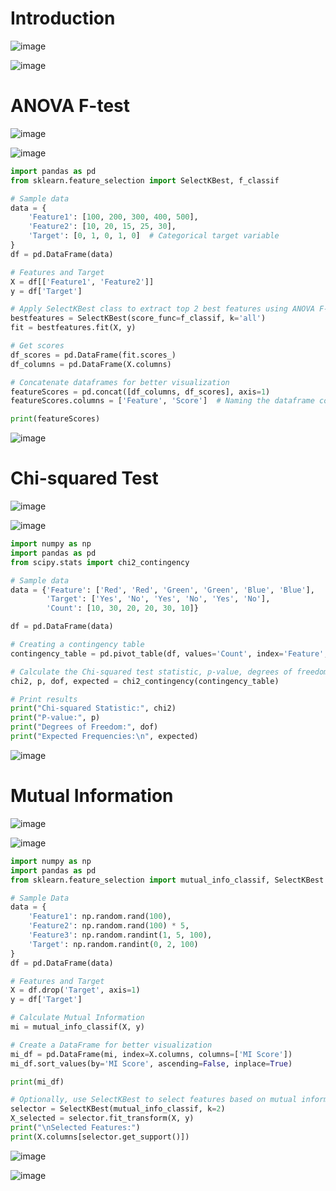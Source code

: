 # Introduction

![image](https://github.com/user-attachments/assets/7e32cfcd-b8db-4bf1-9056-ecc7d88ff577)

![image](https://github.com/user-attachments/assets/4927f7c0-0dd5-4cf2-8f29-53d67b5456f4)

# ANOVA F-test

![image](https://github.com/user-attachments/assets/089816ad-4aed-4051-8e86-f18dd3062ce8)

![image](https://github.com/user-attachments/assets/712c01ac-d60f-4c4b-948c-fcba5dc084b4)

```python
import pandas as pd
from sklearn.feature_selection import SelectKBest, f_classif

# Sample data
data = {
    'Feature1': [100, 200, 300, 400, 500],
    'Feature2': [10, 20, 15, 25, 30],
    'Target': [0, 1, 0, 1, 0]  # Categorical target variable
}
df = pd.DataFrame(data)

# Features and Target
X = df[['Feature1', 'Feature2']]
y = df['Target']

# Apply SelectKBest class to extract top 2 best features using ANOVA F-Test
bestfeatures = SelectKBest(score_func=f_classif, k='all')
fit = bestfeatures.fit(X, y)

# Get scores
df_scores = pd.DataFrame(fit.scores_)
df_columns = pd.DataFrame(X.columns)

# Concatenate dataframes for better visualization 
featureScores = pd.concat([df_columns, df_scores], axis=1)
featureScores.columns = ['Feature', 'Score']  # Naming the dataframe columns

print(featureScores)
```
![image](https://github.com/user-attachments/assets/981aaa7d-30c3-4bb1-820b-37f69c2d4e3f)

# Chi-squared Test

![image](https://github.com/user-attachments/assets/1df80080-b9d8-415d-ae2f-e06e69c69252)

![image](https://github.com/user-attachments/assets/6247e7c2-365f-41f3-b534-12a7031a88d2)

```python
import numpy as np
import pandas as pd
from scipy.stats import chi2_contingency

# Sample data
data = {'Feature': ['Red', 'Red', 'Green', 'Green', 'Blue', 'Blue'],
        'Target': ['Yes', 'No', 'Yes', 'No', 'Yes', 'No'],
        'Count': [10, 30, 20, 20, 30, 10]}

df = pd.DataFrame(data)

# Creating a contingency table
contingency_table = pd.pivot_table(df, values='Count', index='Feature', columns='Target', aggfunc=np.sum)

# Calculate the Chi-squared test statistic, p-value, degrees of freedom, and expected frequencies
chi2, p, dof, expected = chi2_contingency(contingency_table)

# Print results
print("Chi-squared Statistic:", chi2)
print("P-value:", p)
print("Degrees of Freedom:", dof)
print("Expected Frequencies:\n", expected)
```
![image](https://github.com/user-attachments/assets/c5ccfac4-a848-4e4e-80bc-34c3b4fc25d4)

# Mutual Information

![image](https://github.com/user-attachments/assets/aacd1c6a-8abd-4aad-b217-ca43b9f99acb)

![image](https://github.com/user-attachments/assets/996503b4-4dce-4cd6-ac64-711ae76bded2)

```python
import numpy as np
import pandas as pd
from sklearn.feature_selection import mutual_info_classif, SelectKBest

# Sample Data
data = {
    'Feature1': np.random.rand(100),
    'Feature2': np.random.rand(100) * 5,
    'Feature3': np.random.randint(1, 5, 100),
    'Target': np.random.randint(0, 2, 100)
}
df = pd.DataFrame(data)

# Features and Target
X = df.drop('Target', axis=1)
y = df['Target']

# Calculate Mutual Information
mi = mutual_info_classif(X, y)

# Create a DataFrame for better visualization
mi_df = pd.DataFrame(mi, index=X.columns, columns=['MI Score'])
mi_df.sort_values(by='MI Score', ascending=False, inplace=True)

print(mi_df)

# Optionally, use SelectKBest to select features based on mutual information
selector = SelectKBest(mutual_info_classif, k=2)
X_selected = selector.fit_transform(X, y)
print("\nSelected Features:")
print(X.columns[selector.get_support()])

```
![image](https://github.com/user-attachments/assets/73b1015c-4616-45f7-a965-357c96f643cd)

![image](https://github.com/user-attachments/assets/809878cb-d968-4462-b48c-8cd89258088e)










